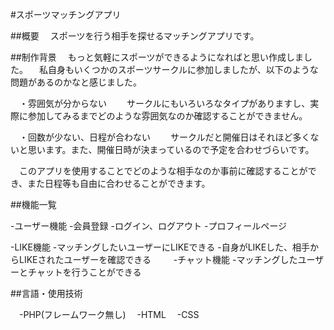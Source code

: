 #スポーツマッチングアプリ

##概要
　スポーツを行う相手を探せるマッチングアプリです。

##制作背景
　もっと気軽にスポーツができるようになればと思い作成しました。
　私自身もいくつかのスポーツサークルに参加しましたが、以下のような問題があるのかなと感じました。

　・雰囲気が分からない
　　サークルにもいろいろなタイプがありますし、実際に参加してみるまでどのような雰囲気なのか確認することができません。

　・回数が少ない、日程が合わない
　　サークルだと開催日はそれほど多くないと思います。また、開催日時が決まっているので予定を合わせづらいです。

　このアプリを使用することでどのような相手なのか事前に確認することができ、また日程等も自由に合わせることができます。

##機能一覧

-ユーザー機能
 -会員登録
 -ログイン、ログアウト
 -プロフィールページ

-LIKE機能
 -マッチングしたいユーザーにLIKEできる
 -自身がLIKEした、相手からLIKEされたユーザーを確認できる
　　
-チャット機能
 -マッチングしたユーザーとチャットを行うことができる


##言語・使用技術

　-PHP(フレームワーク無し)
　-HTML
　-CSS
